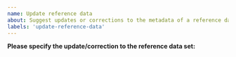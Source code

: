 ```yaml
---
name: Update reference data
about: Suggest updates or corrections to the metadata of a reference data set.
labels: 'update-reference-data'
---
```


**Please specify the update/correction to the reference data set:**
